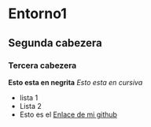 # Entorno1
## Segunda cabezera
### Tercera cabezera
**Esto esta en negrita**
*Esto esta  en cursiva*
-  lista 1
-  Lista 2
  - Esto es el
[Enlace de mi github](https://github.com/JaviAngulo1/Entorno1/edit/main/README.md)


